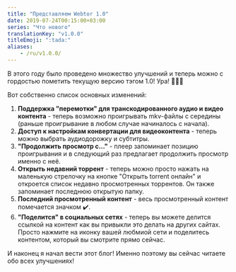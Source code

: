 ```yaml
---
title: "Представляем Webtor 1.0"
date: 2019-07-24T00:15:00+03:00
series: "Что нового"
translationKey: "v1.0.0"
titleEmoji: ":tada:"
aliases:
    - /ru/v1.0.0/
---
```

В этого году было проведено множество улучшений и теперь можно с гордостью пометить текущую версию тэгом 1.0! Ура! :tada::tada::tada:

Вот собственно список основных изменений:

1. **Поддержка "перемотки" для транскодированного аудио и видео контента** - теперь возможно проигрывать mkv-файлы с середины (раньше проигрывание в любом случае начиналось с начала).
2. **Доступ к настройкам конвертации для видеоконтента** - теперь можно выбрать аудиодорожку и субтитры.
3. **"Продолжить просмотр с..."** - плеер запоминает позицию проигрывания и в следующий раз предлагает продолжить просмотр именно с неё.
4. **Открыть недавний торрент** -  теперь можно просто нажать на маленькую стрелочку на кнопке "Открыть torrent онлайн" и откроется список недавно просмотренных торрентов.
Он также запоминает последнюю открытую папку.
5. **Последний просмотренный контент** - весь просмотренный контент помечается значком :heavy_check_mark:.
6. **"Поделится" в социальных сетях** - теперь вы можете делится ссылкой на контент как вы привыкли это делать на других сайтах. Просто нажмите на иконку вашей любмиой сети
и поделитесь контентом, который вы смотрите прямо сейчас.

И наконец я начал вести этот блог! Именно поэтому вы сейчас читаете обо всех улучшениях!
